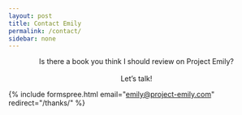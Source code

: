```yaml
---
layout: post
title: Contact Emily
permalink: /contact/
sidebar: none
---
```


<center>Is there a book you think I should review on Project Emily?<br>  
<br>
Let’s talk!</center>

{% include formspree.html email="emily@project-emily.com" redirect="/thanks/" %}
